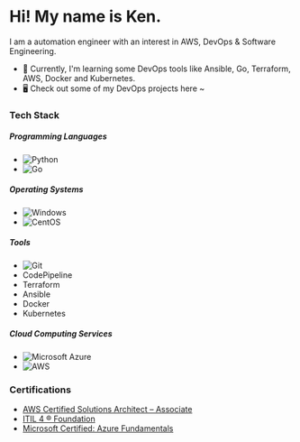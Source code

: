 # Hi! My name is Ken.

I am a automation engineer with an interest in AWS, DevOps & Software Engineering.

- 🌱 Currently, I'm learning some DevOps tools like Ansible, Go, Terraform, AWS, Docker and Kubernetes.
- :desktop_computer: Check out some of my DevOps projects here ~

### Tech Stack

##### Programming Languages
- ![Python](https://img.shields.io/badge/Python-14354C?style=for-the-badge&logo=python&logoColor=white)
- ![Go](https://img.shields.io/badge/Go-00ADD8?style=for-the-badge&logo=go&logoColor=white)

##### Operating Systems
- ![Windows](https://img.shields.io/badge/Windows-0078D6?style=for-the-badge&logo=windows&logoColor=white)
- ![CentOS](https://img.shields.io/badge/Cent%20OS-262577?style=for-the-badge&logo=CentOS&logoColor=white)

##### Tools
- ![Git](https://img.shields.io/badge/GIT-E44C30?style=for-the-badge&logo=git&logoColor=white)
- CodePipeline
- Terraform
- Ansible
- Docker
- Kubernetes

##### Cloud Computing Services
- ![Microsoft Azure](https://img.shields.io/badge/microsoft%20azure-0089D6?style=for-the-badge&logo=microsoft-azure&logoColor=white)
- ![AWS](https://img.shields.io/badge/Amazon_AWS-FF9900?style=for-the-badge&logo=amazonaws&logoColor=white)

### Certifications

- [AWS Certified Solutions Architect – Associate](https://www.credly.com/badges/dc03f9bb-f99a-405b-b7ef-4b5e16d3461a/public_url)
- [ITIL 4 ® Foundation](https://www.credly.com/badges/7cf6275c-96f5-4e16-a649-dd600e9b445e/public_url)
- [Microsoft Certified: Azure Fundamentals](https://www.credly.com/badges/df4ee601-d6a4-4cf1-acb2-455ff32bbc6b/public_url)
